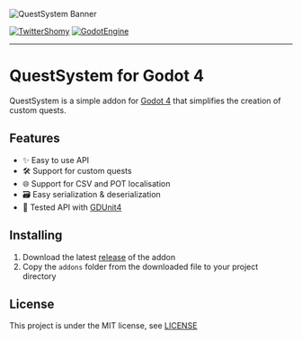 ![QuestSystem Banner](assets\banner.png)

[![TwitterShomy](https://img.shields.io/badge/-shomykohai-1DA1F2?style=flat&logo=twitter&logoColor=white&labelColor=1DA1F2)](https://twitter.com/shomykohai)
[![GodotEngine](https://img.shields.io/badge/-Godot%204-250a78?style=flat&logo=godotengine&logoColor=white&labelColor=250a78)](https://godotengine.org/)

-------------------------

# QuestSystem for Godot 4

QuestSystem is a simple addon for [Godot 4](https://godotengine.org/) that simplifies the creation of custom quests.

## Features

* ✨ Easy to use API
* 🛠️ Support for custom quests
* 🌐 Support for CSV and POT localisation
* 🗃️ Easy serialization & deserialization
* 🧪 Tested API with [GDUnit4](https://github.com/MikeSchulze/gdUnit4)

## Installing

1. Download the latest [release](https://github.com/shomykohai/quest-system/releases) of the addon
2. Copy the `addons` folder from the downloaded file to your project directory


## License

This project is under the MIT license, see [LICENSE](LICENSE)
